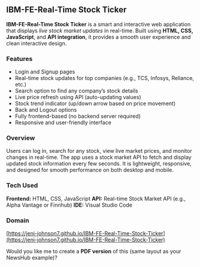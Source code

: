 

## **IBM-FE-Real-Time Stock Ticker**

**IBM-FE-Real-Time Stock Ticker** is a smart and interactive web application that displays *live stock market updates* in real-time.
Built using **HTML, CSS, JavaScript**, and **API integration**, it provides a smooth user experience and clean interactive design.


### **Features**

* Login and Signup pages
* Real-time stock updates for top companies (e.g., TCS, Infosys, Reliance, etc.)
* Search option to find any company’s stock details
* Live price refresh using API (auto-updating values)
* Stock trend indicator (up/down arrow based on price movement)
* Back and Logout options
* Fully frontend-based (no backend server required)
* Responsive and user-friendly interface


### **Overview**

Users can log in, search for any stock, view live market prices, and monitor changes in real-time.
The app uses a stock market API to fetch and display updated stock information every few seconds.
It is lightweight, responsive, and designed for smooth performance on both desktop and mobile.


### **Tech Used**

**Frontend:** HTML, CSS, JavaScript
**API:** Real-time Stock Market API (e.g., Alpha Vantage or Finnhub)
**IDE:** Visual Studio Code


### **Domain**

[https://jeni-johnson7.github.io/IBM-FE-Real-Time-Stock-Ticker](https://jeni-johnson7.github.io/IBM-FE-Real-Time-Stock-Ticker)




Would you like me to create a **PDF version** of this (same layout as your NewsHub example)?
